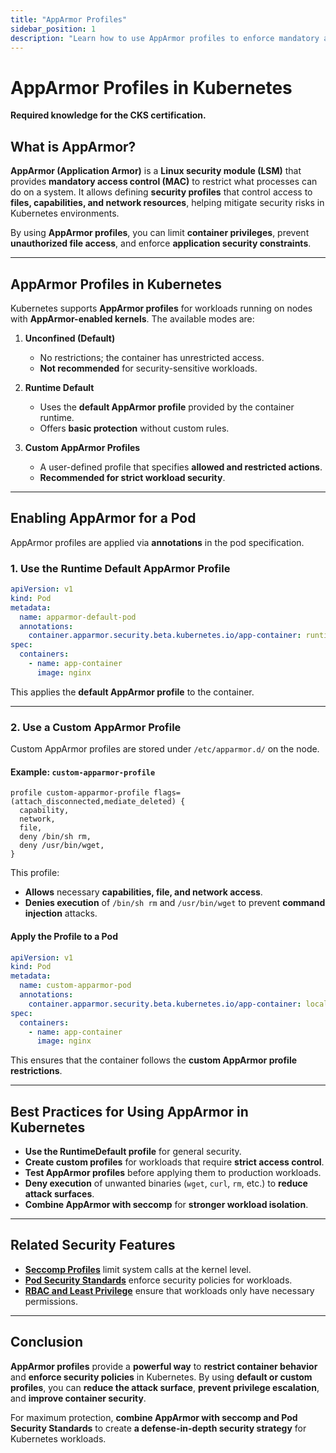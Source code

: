 ```yaml
---
title: "AppArmor Profiles"
sidebar_position: 1
description: "Learn how to use AppArmor profiles to enforce mandatory access control (MAC) on Kubernetes pods."
---
```


# AppArmor Profiles in Kubernetes

**Required knowledge for the CKS certification.**

## What is AppArmor?

**AppArmor (Application Armor)** is a **Linux security module (LSM)** that provides **mandatory access control (MAC)** to restrict what processes can do on a system. It allows defining **security profiles** that control access to **files, capabilities, and network resources**, helping mitigate security risks in Kubernetes environments.

By using **AppArmor profiles**, you can limit **container privileges**, prevent **unauthorized file access**, and enforce **application security constraints**.

---

## AppArmor Profiles in Kubernetes

Kubernetes supports **AppArmor profiles** for workloads running on nodes with **AppArmor-enabled kernels**. The available modes are:

1. **Unconfined (Default)**

   - No restrictions; the container has unrestricted access.
   - **Not recommended** for security-sensitive workloads.

2. **Runtime Default**

   - Uses the **default AppArmor profile** provided by the container runtime.
   - Offers **basic protection** without custom rules.

3. **Custom AppArmor Profiles**
   - A user-defined profile that specifies **allowed and restricted actions**.
   - **Recommended for strict workload security**.

---

## Enabling AppArmor for a Pod

AppArmor profiles are applied via **annotations** in the pod specification.

### 1. Use the Runtime Default AppArmor Profile

```yaml
apiVersion: v1
kind: Pod
metadata:
  name: apparmor-default-pod
  annotations:
    container.apparmor.security.beta.kubernetes.io/app-container: runtime/default
spec:
  containers:
    - name: app-container
      image: nginx
```

This applies the **default AppArmor profile** to the container.

---

### 2. Use a Custom AppArmor Profile

Custom AppArmor profiles are stored under `/etc/apparmor.d/` on the node.

#### Example: `custom-apparmor-profile`

```plaintext
profile custom-apparmor-profile flags=(attach_disconnected,mediate_deleted) {
  capability,
  network,
  file,
  deny /bin/sh rm,
  deny /usr/bin/wget,
}
```

This profile:

- **Allows** necessary **capabilities, file, and network access**.
- **Denies execution** of `/bin/sh rm` and `/usr/bin/wget` to prevent **command injection** attacks.

#### Apply the Profile to a Pod

```yaml
apiVersion: v1
kind: Pod
metadata:
  name: custom-apparmor-pod
  annotations:
    container.apparmor.security.beta.kubernetes.io/app-container: localhost/custom-apparmor-profile
spec:
  containers:
    - name: app-container
      image: nginx
```

This ensures that the container follows the **custom AppArmor profile restrictions**.

---

## Best Practices for Using AppArmor in Kubernetes

- **Use the RuntimeDefault profile** for general security.
- **Create custom profiles** for workloads that require **strict access control**.
- **Test AppArmor profiles** before applying them to production workloads.
- **Deny execution** of unwanted binaries (`wget`, `curl`, `rm`, etc.) to **reduce attack surfaces**.
- **Combine AppArmor with seccomp** for **stronger workload isolation**.

---

## Related Security Features

- **[Seccomp Profiles](/docs/best_practices/cluster_setup_and_hardening/pod_security/seccomp_in_pods)** limit system calls at the kernel level.
- **[Pod Security Standards](/docs/best_practices/cluster_setup_and_hardening/pod_security/pod_security_standards)** enforce security policies for workloads.
- **[RBAC and Least Privilege](/docs/fundamentals/authorization/rbac)** ensure that workloads only have necessary permissions.

---

## Conclusion

**AppArmor profiles** provide a **powerful way** to **restrict container behavior** and **enforce security policies** in Kubernetes. By using **default or custom profiles**, you can **reduce the attack surface**, **prevent privilege escalation**, and **improve container security**.

For maximum protection, **combine AppArmor with seccomp and Pod Security Standards** to create **a defense-in-depth security strategy** for Kubernetes workloads.
